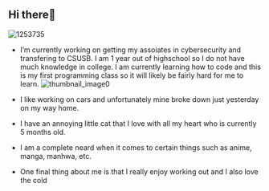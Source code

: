 ## Hi there👋
 ![1253735](https://github.com/user-attachments/assets/a926ca6a-f6d7-4dcc-b367-3c7c384c8f05)

-  I’m currently working on getting my assoiates in cybersecurity and transfering to CSUSB. I am 1 year out of highschool so I do not have much knowledge in college. I am currently learning how to code and this is my first programming class so it will likely be fairly hard for me to learn. 
 ![thumbnail_image0](https://github.com/user-attachments/assets/27a38573-f43e-4149-9d83-4be9521304aa)

-  I like working on cars and unfortunately mine broke down just yesterday on my way home.
-  I have an annoying little cat that I love with all my heart who is currently 5 months old.
-  I am a complete neard when it comes to certain things such as anime, manga, manhwa, etc.
-  One final thing about me is that I really enjoy working out and I also love the cold

